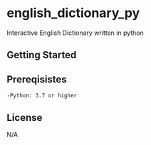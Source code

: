 # english_dictionary_py
Interactive English Dictionary written in python
## Getting Started
## Prereqisistes
    -Python: 3.7 or higher
## License
N/A


